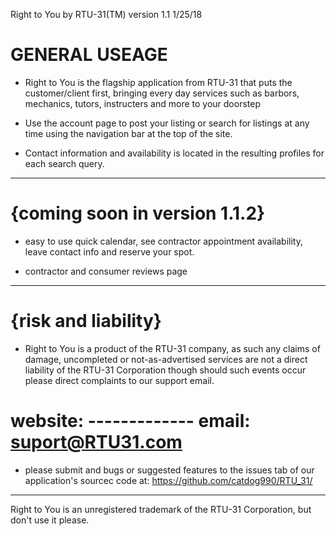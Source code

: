 Right to You by RTU-31(TM) version 1.1 1/25/18


GENERAL USEAGE
==============
- Right to You is the flagship application from RTU-31 that puts the customer/client first,
	bringing every day services such as barbors, mechanics, tutors, instructers 
	and more to your doorstep

- Use the account page to post your listing or search for listings at any time using the 
	navigation bar at the top of the site.

- Contact information and availability is located in the resulting profiles for each search
	query.

-------------------------------------------------------------------------------------------
{coming soon in version 1.1.2}
=============================
- easy to use quick calendar, see contractor appointment availability, leave 
	contact info and reserve your spot.

- contractor and consumer reviews page
	

-------------------------------------------------------------------------------------------
{risk and liability}
====================
- Right to You is a product of the RTU-31 company, as such any claims of damage, uncompleted 
	or not-as-advertised services are not a direct liability of the RTU-31 Corporation
	though should such events occur please direct complaints to our support email.


website: -------------
email: suport@RTU31.com
=======================

- please submit and bugs or suggested features to the issues tab of our application's 
    sourcec code at: https://github.com/catdog990/RTU_31/

-------------------------------------------------------------------------------------------
Right to You is an unregistered trademark of the RTU-31 Corporation, but don't use it please.
